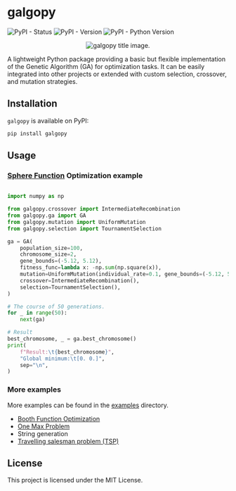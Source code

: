 # galgopy

![PyPI - Status](https://img.shields.io/pypi/status/galgopy)
![PyPI - Version](https://img.shields.io/pypi/v/galgopy)
![PyPI - Python Version](https://img.shields.io/pypi/pyversions/galgopy)


<p align="center">
<img src="https://raw.githubusercontent.com/vec2pt/galgopy/master/doc/galgopy-00.png" alt="galgopy title image."/>
</p>


A lightweight Python package providing a basic but flexible implementation of the Genetic Algorithm (GA) for optimization tasks.
It can be easily integrated into other projects or extended with custom selection, crossover, and mutation strategies.


## Installation

`galgopy` is available on PyPI:

```bash
pip install galgopy
```

## Usage

### [Sphere Function](https://www.sfu.ca/~ssurjano/spheref.html) Optimization example

```python

import numpy as np

from galgopy.crossover import IntermediateRecombination
from galgopy.ga import GA
from galgopy.mutation import UniformMutation
from galgopy.selection import TournamentSelection

ga = GA(
    population_size=100,
    chromosome_size=2,
    gene_bounds=(-5.12, 5.12),
    fitness_func=lambda x: -np.sum(np.square(x)),
    mutation=UniformMutation(individual_rate=0.1, gene_bounds=(-5.12, 5.12)),
    crossover=IntermediateRecombination(),
    selection=TournamentSelection(),
)

# The course of 50 generations.
for _ in range(50):
    next(ga)

# Result
best_chromosome, _ = ga.best_chromosome()
print(
    f"Result:\t{best_chromosome}",
    "Global minimum:\t[0. 0.]",
    sep="\n",
)
```

### More examples

More examples can be found in the [examples](./examples/) directory.

- [Booth Function Optimization](https://www.sfu.ca/~ssurjano/booth.html)
- [One Max Problem](https://github.com/Oddsor/EvolAlgo/wiki/Max-One-Problem)
- String generation
- [Travelling salesman problem (TSP)](https://en.wikipedia.org/wiki/Travelling_salesman_problem)


## License

This project is licensed under the MIT License.

